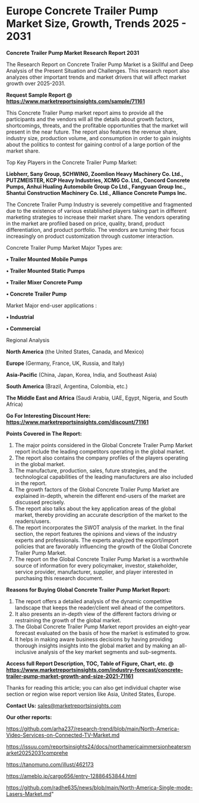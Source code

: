  # Europe Concrete Trailer Pump Market Size, Growth, Trends 2025 - 2031

<strong>Concrete Trailer Pump Market Research Report 2031</strong>

The Research Report on Concrete Trailer Pump Market is a Skillful and Deep Analysis of the Present Situation and Challenges. This research report also analyzes other important trends and market drivers that will affect market growth over 2025-2031.

<strong>Request Sample Report @ <a href=https://www.marketreportsinsights.com/sample/71161>https://www.marketreportsinsights.com/sample/71161</a></strong>

This Concrete Trailer Pump market report aims to provide all the participants and the vendors will all the details about growth factors, shortcomings, threats, and the profitable opportunities that the market will present in the near future. The report also features the revenue share, industry size, production volume, and consumption in order to gain insights about the politics to contest for gaining control of a large portion of the market share.

Top Key Players in the Concrete Trailer Pump Market:

<strong>Liebherr, Sany Group, SCHWING, Zoomlion Heavy Machinery Co. Ltd., PUTZMEISTER, KCP Heavy Industries, XCMG Co. Ltd., Concord Concrete Pumps, Anhui Hualing Automobile Group Co Ltd., Fangyuan Group Inc., Shantui Construction Machinery Co. Ltd., Alliance Concrete Pumps Inc.</strong>

The Concrete Trailer Pump Industry is severely competitive and fragmented due to the existence of various established players taking part in different marketing strategies to increase their market share. The vendors operating in the market are profiled based on price, quality, brand, product differentiation, and product portfolio. The vendors are turning their focus increasingly on product customization through customer interaction.

Concrete Trailer Pump Market Major Types are:

<strong>• Trailer Mounted Mobile Pumps

• Trailer Mounted Static Pumps

• Trailer Mixer Concrete Pump

• Concrete Trailer Pump</strong>

Market Major end-user applications :

<strong>• Industrial

• Commercial</strong>

Regional Analysis

</u><strong><b>North America</b></strong> (the United States, Canada, and Mexico)

<strong><b>Europe </b></strong>(Germany, France, UK, Russia, and Italy)

<strong><b>Asia-Pacific</b></strong> (China, Japan, Korea, India, and Southeast Asia)

<strong><b>South America</b></strong> (Brazil, Argentina, Colombia, etc.)

<strong><b>The Middle East and Africa</b></strong> (Saudi Arabia, UAE, Egypt, Nigeria, and South Africa)

<strong>Go For Interesting Discount Here: <a href=https://www.marketreportsinsights.com/discount/71161>https://www.marketreportsinsights.com/discount/71161</a></strong>

<strong>Points Covered in The Report:</strong>
<ol>
  <li>The major points considered in the Global Concrete Trailer Pump Market report include the leading competitors operating in the global market.</li>
  <li>The report also contains the company profiles of the players operating in the global market.</li>
  <li>The manufacture, production, sales, future strategies, and the technological capabilities of the leading manufacturers are also included in the report.</li>
  <li>The growth factors of the Global Concrete Trailer Pump Market are explained in-depth, wherein the different end-users of the market are discussed precisely.</li>
  <li>The report also talks about the key application areas of the global market, thereby providing an accurate description of the market to the readers/users.</li>
  <li>The report incorporates the SWOT analysis of the market. In the final section, the report features the opinions and views of the industry experts and professionals. The experts analyzed the export/import policies that are favorably influencing the growth of the Global Concrete Trailer Pump Market.</li>
  <li>The report on the Global Concrete Trailer Pump Market is a worthwhile source of information for every policymaker, investor, stakeholder, service provider, manufacturer, supplier, and player interested in purchasing this research document.</li>
</ol>
<strong>Reasons for Buying Global Concrete Trailer Pump Market Report:</strong>

<ol>
  <li>The report offers a detailed analysis of the dynamic competitive landscape that keeps the reader/client well ahead of the competitors.</li>
  <li>It also presents an in-depth view of the different factors driving or restraining the growth of the global market.</li>
  <li>The Global Concrete Trailer Pump Market report provides an eight-year forecast evaluated on the basis of how the market is estimated to grow.</li>
  <li>It helps in making aware business decisions by having providing thorough insights insights into the global market and by making an all-inclusive analysis of the key market segments and sub-segments.</li>
</ol>
<strong>Access full Report Description, TOC, Table of Figure, Chart, etc. @ <a href=https://www.marketreportsinsights.com/industry-forecast/concrete-trailer-pump-market-growth-and-size-2021-71161>https://www.marketreportsinsights.com/industry-forecast/concrete-trailer-pump-market-growth-and-size-2021-71161</a></strong>


Thanks for reading this article; you can also get individual chapter wise section or region wise report version like Asia, United States, Europe.

<strong>Contact Us:</strong>
sales@marketreportsinsights.com

<strong>Our other reports:</strong>

<a href=https://github.com/arha237/research-trend/blob/main/North-America-Video-Services-on-Connected-TV-Market.md>https://github.com/arha237/research-trend/blob/main/North-America-Video-Services-on-Connected-TV-Market.md</a>

<a href=https://issuu.com/reportsinsights24/docs/northamericaimmersionheatersmarket20252031comprehe>https://issuu.com/reportsinsights24/docs/northamericaimmersionheatersmarket20252031comprehe</a>

<a href=https://tanomuno.com/illust/462173>https://tanomuno.com/illust/462173</a>

<a href=https://ameblo.jp/cargo656/entry-12886453844.html>https://ameblo.jp/cargo656/entry-12886453844.html</a>

<a href=https://github.com/radhe635/news/blob/main/North-America-Single-mode-Lasers-Market.md>https://github.com/radhe635/news/blob/main/North-America-Single-mode-Lasers-Market.md</a>"
